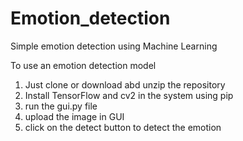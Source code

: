 # Emotion_detection
Simple emotion detection using Machine Learning

To use an emotion detection model
1. Just clone or download abd unzip the repository
2. Install TensorFlow and cv2 in the system using pip
3. run the gui.py file
4. upload the image in GUI
5. click on the detect button to detect the emotion

